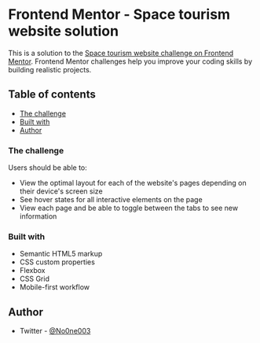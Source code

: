 # Frontend Mentor - Space tourism website solution

This is a solution to the [Space tourism website challenge on Frontend Mentor](https://www.frontendmentor.io/challenges/space-tourism-multipage-website-gRWj1URZ3). Frontend Mentor challenges help you improve your coding skills by building realistic projects. 

## Table of contents

  - [The challenge](#the-challenge)
  - [Built with](#built-with)
- [Author](#author)


### The challenge

Users should be able to:

- View the optimal layout for each of the website's pages depending on their device's screen size
- See hover states for all interactive elements on the page
- View each page and be able to toggle between the tabs to see new information


### Built with

- Semantic HTML5 markup
- CSS custom properties
- Flexbox
- CSS Grid
- Mobile-first workflow


## Author
- Twitter - [@No0ne003](https://www.twitter.com/No0ne003)
